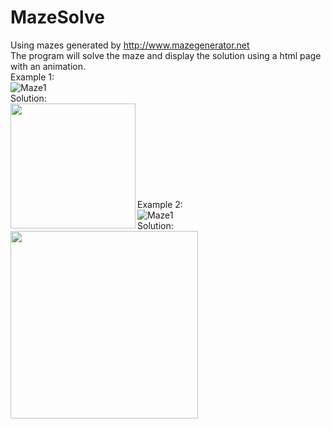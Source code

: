# MazeSolve
Using mazes generated by http://www.mazegenerator.net<br>
The program will solve the maze and display the solution using a html page with an animation.<br>
Example 1: <br>
![Maze1](https://tarves.no/gif/maze1.png)<br>
Solution:<br>
<img style="display:block" src="https://tarves.no/gif/maze1.gif" align="left" height="200">
<br>
<br>
<br>
<br>
<br>
<br>
<br>
<br>
<br>
Example 2: <br>
![Maze1](https://tarves.no/gif/maze2.png)<br>
Solution: <br>
<img src="https://tarves.no/gif/maze2.gif" align="left" height="300">
